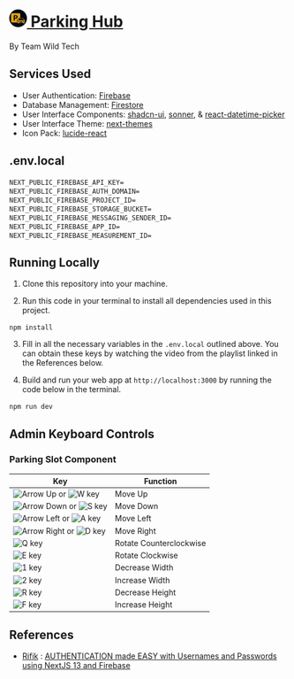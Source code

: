 # [<img src="/public/logo-dark.svg" alt="Logo Dark Mode" width="32" height="32"> Parking Hub](https://parking-hub.vercel.app)

By Team Wild Tech

## Services Used

- User Authentication: [Firebase](https://firebase.google.com/docs/auth/)
- Database Management: [Firestore](https://firebase.google.com/docs/firestore/)
- User Interface Components: [shadcn-ui](https://ui.shadcn.com/), [sonner](https://sonner.emilkowal.ski/), & [react-datetime-picker](https://www.npmjs.com/package/react-datetime-picker)
- User Interface Theme: [next-themes](https://www.npmjs.com/package/next-themes)
- Icon Pack: [lucide-react](https://www.npmjs.com/package/lucide-react)

## .env.local

```env
NEXT_PUBLIC_FIREBASE_API_KEY=
NEXT_PUBLIC_FIREBASE_AUTH_DOMAIN=
NEXT_PUBLIC_FIREBASE_PROJECT_ID=
NEXT_PUBLIC_FIREBASE_STORAGE_BUCKET=
NEXT_PUBLIC_FIREBASE_MESSAGING_SENDER_ID=
NEXT_PUBLIC_FIREBASE_APP_ID=
NEXT_PUBLIC_FIREBASE_MEASUREMENT_ID=
```

## Running Locally

1. Clone this repository into your machine.

2. Run this code in your terminal to install all dependencies used in this project.

```shell
npm install
```

3. Fill in all the necessary variables in the `.env.local` outlined above. You can obtain these keys by watching the video from the playlist linked in the References below.

4. Build and run your web app at `http://localhost:3000` by running the code below in the terminal.

```shell
npm run dev
```

## Admin Keyboard Controls
### Parking Slot Component

<table>
  <thead>
    <tr>
      <th>Key</th>
      <th>Function</th>
    </tr>
  </thead>
  <tbody>
    <tr>
      <td><img src="https://upload.wikimedia.org/wikipedia/commons/8/8b/Keyboard_Arrow_Up.svg" alt="Arrow Up" width="24"/> or <img src="https://upload.wikimedia.org/wikipedia/commons/6/6f/Letter_W_key.svg" alt="W key" width="24"/></td>
      <td>Move Up</td>
    </tr>
    <tr>
      <td><img src="https://upload.wikimedia.org/wikipedia/commons/8/87/Keyboard_Arrow_Down.svg" alt="Arrow Down" width="24"/> or <img src="https://upload.wikimedia.org/wikipedia/commons/7/75/Letter_S_key.svg" alt="S key" width="24"/></td>
      <td>Move Down</td>
    </tr>
    <tr>
      <td><img src="https://upload.wikimedia.org/wikipedia/commons/8/82/Keyboard_Arrow_Left.svg" alt="Arrow Left" width="24"/> or <img src="https://upload.wikimedia.org/wikipedia/commons/4/45/Letter_A_key.svg" alt="A key" width="24"/></td>
      <td>Move Left</td>
    </tr>
    <tr>
      <td><img src="https://upload.wikimedia.org/wikipedia/commons/5/5e/Keyboard_Arrow_Right.svg" alt="Arrow Right" width="24"/> or <img src="https://upload.wikimedia.org/wikipedia/commons/1/14/Letter_D_key.svg" alt="D key" width="24"/></td>
      <td>Move Right</td>
    </tr>
    <tr>
      <td><img src="https://upload.wikimedia.org/wikipedia/commons/5/54/Letter_Q_key.svg" alt="Q key" width="24"/></td>
      <td>Rotate Counterclockwise</td>
    </tr>
    <tr>
      <td><img src="https://upload.wikimedia.org/wikipedia/commons/f/f0/Letter_E_key.svg" alt="E key" width="24"/></td>
      <td>Rotate Clockwise</td>
    </tr>
    <tr>
      <td><img src="https://upload.wikimedia.org/wikipedia/commons/7/72/Number_1_key.svg" alt="1 key" width="24"/></td>
      <td>Decrease Width</td>
    </tr>
    <tr>
      <td><img src="https://upload.wikimedia.org/wikipedia/commons/7/7d/Number_2_key.svg" alt="2 key" width="24"/></td>
      <td>Increase Width</td>
    </tr>
    <tr>
      <td><img src="https://upload.wikimedia.org/wikipedia/commons/6/60/Letter_R_key.svg" alt="R key" width="24"/></td>
      <td>Decrease Height</td>
    </tr>
    <tr>
      <td><img src="https://upload.wikimedia.org/wikipedia/commons/c/cd/Letter_F_key.svg" alt="F key" width="24"/></td>
      <td>Increase Height</td>
    </tr>
  </tbody>
</table>

## References

- [Rifik](https://www.youtube.com/@GetRifik) : [AUTHENTICATION made EASY with Usernames and Passwords using NextJS 13 and Firebase](https://www.youtube.com/watch?v=ogYhXbtrCJM&t=77s)
